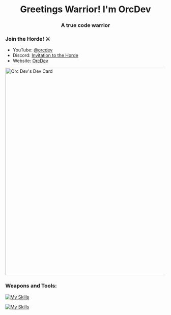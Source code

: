 <h1 align="center">Greetings Warrior! I'm OrcDev</h1>
<h3 align="center">A true code warrior</h3>

<h3>Join the Horde! ⚔️</h3>
<ul>
  <li>YouTube: <a href="https://www.youtube.com/@orcdev">@orcdev</a></li>
  <li>Discord: <a href="https://discord.com/invite/uFB5YzH9YG">Invitation to the Horde</a></li>
  <li>Website: <a href="https://orcdev.com">OrcDev</a></li>
</ul>

<a href="https://app.daily.dev/orcdev"><img src="https://api.daily.dev/devcards/v2/pWEhX8JhjnUQB2l4CNVSW.png?type=wide&r=2ah" width="652" alt="Orc Dev's Dev Card"/></a>

<h3 align="left">Weapons and Tools:</h3>

[![My Skills](https://skillicons.dev/icons?i=js,ts,nextjs,react,vue,nodejs,nestjs,tailwind,php&theme=light)](https://skillicons.dev#gh-dark-mode-only)

[![My Skills](https://skillicons.dev/icons?i=js,ts,nextjs,react,vue,nodejs,nestjs,tailwind,php&theme=dark)](https://skillicons.dev#gh-light-mode-only)
